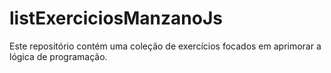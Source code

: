 # listExerciciosManzanoJs
Este repositório contém uma coleção de exercícios focados em aprimorar a lógica de programação. 
